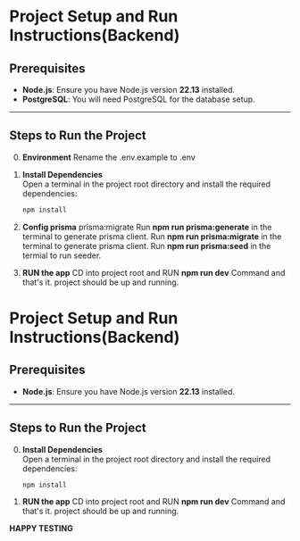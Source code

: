 # Project Setup and Run Instructions(Backend)

## Prerequisites

- **Node.js**: Ensure you have Node.js version **22.13** installed.
- **PostgreSQL**: You will need PostgreSQL for the database setup.

---

## Steps to Run the Project

0. **Environment**
   Rename the .env.example to .env

1. **Install Dependencies**  
   Open a terminal in the project root directory and install the required dependencies:

   ```bash
   npm install

   ```

2. **Config prisma**
   prisma:migrate
   Run **npm run prisma:generate** in the terminal to generate prisma client.
   Run **npm run prisma:migrate** in the terminal to generate prisma client.
   Run **npm run prisma:seed** in the termial to run seeder.

3. **RUN the app**
   CD into project root and RUN **npm run dev** Command and that's it. project should be up and running.

# Project Setup and Run Instructions(Backend)

## Prerequisites

- **Node.js**: Ensure you have Node.js version **22.13** installed.

---

## Steps to Run the Project

0. **Install Dependencies**  
   Open a terminal in the project root directory and install the required dependencies:

   ```bash
   npm install

   ```

1. **RUN the app**
   CD into project root and RUN **npm run dev** Command and that's it. project should be up and running.

**HAPPY TESTING**
